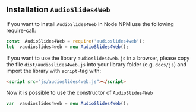 

## Installation `AudioSlides4Web`
If you want to install `AudioSlides4Web` in Node NPM use the following require-call:
```javascript
const  AudioSlides4Web = require('audioslides4web');
let  vaudioslides4web = new AudioSlides4Web();
```
If you want to use the library `audioslides4web.js` in a browser, please copy the file `dist/audioslides4web.js` into your library folder (e.g. `docs/js`) and
import the library with `script`-tag with:
```html
<script src="js/audioslides4web.js"></script>
```
Now it is possible to use the constructor of `AudioSlides4Web`
```javascript
var  vaudioslides4web = new AudioSlides4Web();
```
